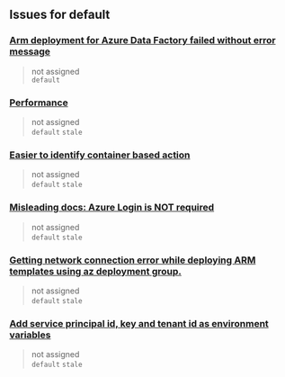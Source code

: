 ## Issues for default
  
###  [Arm deployment for Azure Data Factory failed without error message](https://github.com/Azure/arm-deploy/issues/33)  
> not assigned  
  `default`
  
###  [Performance](https://github.com/Azure/cli/issues/37)  
> not assigned  
  `default` `stale`
  
###  [Easier to identify container based action](https://github.com/Azure/cli/issues/36)  
> not assigned  
  `default` `stale`
  
###  [Misleading docs: Azure Login is NOT required](https://github.com/Azure/cli/issues/32)  
> not assigned  
  `default` `stale`
  
###  [Getting network connection error while deploying ARM templates using az deployment group.](https://github.com/Azure/cli/issues/31)  
> not assigned  
  `default` `stale`
  
###  [Add service principal id, key and tenant id as environment variables](https://github.com/Azure/cli/issues/30)  
> not assigned  
  `default` `stale`